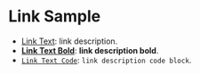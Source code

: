 # Link Sample

- [Link Text](http://go.dev "Link Title"): link description.
- [**Link Text Bold**](http://go.dev "Link Title"): **link description bold**.
- [`Link Text Code`](http://go.dev "Link Title"): `link description code block`.
